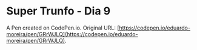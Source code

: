 # Super Trunfo - Dia 9

A Pen created on CodePen.io. Original URL: [https://codepen.io/eduardo-moreira/pen/GRrWJLQ](https://codepen.io/eduardo-moreira/pen/GRrWJLQ).


